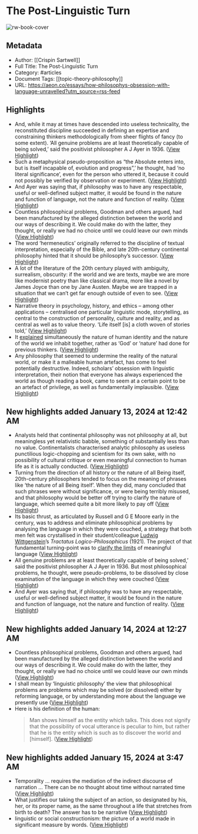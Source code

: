 # The Post-Linguistic Turn

![rw-book-cover](https://aeon.co/apple-touch-icon.png)

## Metadata
- Author: [[Crispin Sartwell]]
- Full Title: The Post-Linguistic Turn
- Category: #articles
- Document Tags: [[topic-theory-philosophy]] 
- URL: https://aeon.co/essays/how-philosophys-obsession-with-language-unravelled?utm_source=rss-feed

## Highlights
- And, while it may at times have descended into useless technicality, the reconstituted discipline succeeded in defining an expertise and constraining thinkers methodologically from sheer flights of fancy (to some extent). ‘All genuine problems are at least theoretically capable of being solved,’ said the positivist philosopher A J Ayer in 1936. ([View Highlight](https://read.readwise.io/read/01h0nzk39dd4amb85kw5dj2j05))
- Such a metaphysical pseudo-proposition as “the Absolute enters into, but is itself incapable of, evolution and progress”,’ he thought, had ‘no literal significance’, even for the person who uttered it, because it could not possibly be verified by observation or experiment. ([View Highlight](https://read.readwise.io/read/01h0nzjrh546x0wm5q73wfttvb))
- And Ayer was saying that, if philosophy was to have any respectable, useful or well-defined subject matter, it would be found in the nature and function of language, not the nature and function of reality. ([View Highlight](https://read.readwise.io/read/01h0nzkt6knmn2aqwzp8ftsf7x))
- Countless philosophical problems, Goodman and others argued, had been manufactured by the alleged distinction between the world and our ways of describing it. We could make do with the latter, they thought, or really we had no choice until we could leave our own minds ([View Highlight](https://read.readwise.io/read/01h0nzwcnwm0qjetz6d3maydd4))
- The word ‘hermeneutics’ originally referred to the discipline of textual interpretation, especially of the Bible, and late 20th-century continental philosophy hinted that it should be philosophy’s successor. ([View Highlight](https://read.readwise.io/read/01h0p045cydp1se2tpmba34emt))
- A lot of the literature of the 20th century played with ambiguity, surrealism, obscurity: if the world and we are texts, maybe we are more like modernist poetry than like classical drama, more like a novel by James Joyce than one by Jane Austen. Maybe we are trapped in a situation that we can’t get far enough outside of even to see. ([View Highlight](https://read.readwise.io/read/01h0p0723bdhh9f9tt0aa8mfdm))
- Narrative theory in psychology, history, and ethics – among other applications – centralised one particular linguistic mode, storytelling, as central to the construction of personality, culture and reality, and as central as well as to value theory. ‘Life itself [is] a cloth woven of stories told,’ ([View Highlight](https://read.readwise.io/read/01h0p08n6w1xe4cc63j89yds8n))
- It [explained](https://aeon.co/essays/why-story-is-used-to-explain-symphonies-and-sport-matches-alike) simultaneously the nature of human identity and the nature of the world we inhabit together, rather as ‘God’ or ‘nature’ had done for previous thinkers. ([View Highlight](https://read.readwise.io/read/01h0p09z9canhb5g8fb5qegev2))
- Any philosophy that seemed to undermine the reality of the natural world, or make it a malleable human artefact, has come to feel potentially destructive. Indeed, scholars’ obsession with linguistic interpretation, their notion that everyone has always experienced the world as though reading a book, came to seem at a certain point to be an artefact of privilege, as well as fundamentally implausible. ([View Highlight](https://read.readwise.io/read/01h0p0nep6kgcw3yjezysj5qca))
## New highlights added January 13, 2024 at 12:42 AM
- Analysts held that continental philosophy was not philosophy at all, but meaningless yet relativistic babble, something of substantially less than no value. Continentalists characterised analytic philosophy as useless punctilious logic-chopping and scientism for its own sake, with no possibility of cultural critique or even meaningful connection to human life as it is actually conducted. ([View Highlight](https://read.readwise.io/read/01hm0wxj53b6fthdx03y3w76zn))
- Turning from the direction of all history or the nature of all Being itself, 20th-century philosophers tended to focus on the meaning of phrases like ‘the nature of all Being itself’. When they did, many concluded that such phrases were without significance, or were being terribly misused, and that philosophy would be better off trying to clarify the nature of language, which seemed quite a bit more likely to pay off ([View Highlight](https://read.readwise.io/read/01hm0wyzznm2fzs8e9e3ksc1qk))
- Its basic thrust, as articulated by Russell and G E Moore early in the century, was to address and eliminate philosophical problems by analysing the language in which they were couched, a strategy that both men felt was crystallised in their student/colleague [Ludwig Wittgenstein](https://aeon.co/essays/atheists-vs-religious-belief-with-wittgenstein-on-the-stand)’s *Tractatus Logico-Philosophicus* (1921)*.* The project of that fundamental turning-point was to [clarify the limits](https://aeon.co/videos/for-ludwig-wittgenstein-language-is-a-game-but-not-a-frivolous-one) of meaningful language ([View Highlight](https://read.readwise.io/read/01hm0xk0nrapgcdpxpyt7ntm0c))
- All genuine problems are at least theoretically capable of being solved,’ said the positivist philosopher A J Ayer in 1936. But most philosophical problems, he thought, were pseudo-problems, to be dissolved by close examination of the language in which they were couched ([View Highlight](https://read.readwise.io/read/01hm0xmk2ktdhnbst2pvmqpj29))
- And Ayer was saying that, if philosophy was to have any respectable, useful or well-defined subject matter, it would be found in the nature and function of language, not the nature and function of reality. ([View Highlight](https://read.readwise.io/read/01hm0xma8yzhxh5gdqghw1n7ym))
## New highlights added January 14, 2024 at 12:27 AM
- Countless philosophical problems, Goodman and others argued, had been manufactured by the alleged distinction between the world and our ways of describing it. We could make do with the latter, they thought, or really we had no choice until we could leave our own minds ([View Highlight](https://read.readwise.io/read/01hm105yw14e7ew275sm8pva5q))
- I shall mean by ‘linguistic philosophy’ the view that philosophical problems are problems which may be solved (or dissolved) either by reforming language, or by understanding more about the language we presently use ([View Highlight](https://read.readwise.io/read/01hm10704jszzkgkv8p64spr2g))
- Here is his definition of the human:
  > Man shows himself as the entity which talks. This does not signify that the possibility of vocal utterance is peculiar to him, but rather that he is the entity which is such as to discover the world and [himself]. ([View Highlight](https://read.readwise.io/read/01hm11ec0jnsvyp6tp5sp94pf0))
## New highlights added January 15, 2024 at 3:47 AM
- Temporality … requires the mediation of the indirect discourse of narration … There can be no thought about time without narrated time ([View Highlight](https://read.readwise.io/read/01hm6az2wc5qfwk232e8fz3xk6))
- What justifies our taking the subject of an action, so designated by his, her, or its proper name, as the same throughout a life that stretches from birth to death? The answer has to be narrative ([View Highlight](https://read.readwise.io/read/01hm6azbabvm87fp1nwj0werm7))
- linguistic or social constructionism: the picture of a world made in significant measure by words. ([View Highlight](https://read.readwise.io/read/01hm6b0bm4pj3p1sd3fjnkyq7z))
